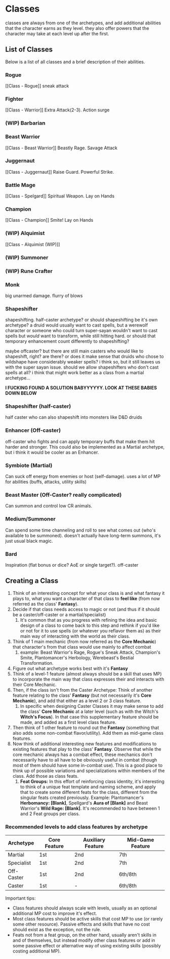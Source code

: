 # Classes
classes are always from one of the archetypes, and add additional abilities that the character earns as they level. they also offer powers that the character may take at each level up after the first.

## List of Classes
Below is a list of all classes and a brief description of their abilities.

### Rogue
[[Class - Rogue]]
sneak attack

### Fighter
[[Class - Warrior]]
Extra Attack(2-3). Action surge

### (WIP) Barbarian
### Beast Warrior
[[Class - Beast Warrior]]
Beastly Rage. Savage Attack

### Juggernaut
[[Class - Juggernaut]]
Raise Guard. Powerful Strike.

### Battle Mage
[[Class - Spelgard]]
Spiritual Weapon. Lay on Hands

### Champion
[[Class - Champion]]
Smite! Lay on Hands

### (WIP) Alquimist
[[Class - Alquimist (WIP)]]

### (WIP) Summoner
### (WIP) Rune Crafter

### Monk
big unarmed damage. flurry of blows

### Shapeshifter
shapeshifting. half-caster archetype? or should shapeshifting be it's own archetype? a druid would usually want to cast spells, but a werewolf character or someone who could turn super-sayan wouldn't want to cast spells but *would* want to transform, while still hitting hard. or should that temporary enhancement count differently to shapeshifting?

maybe offcaster? but there are still main casters who would like to shapeshift, right? are there? or does it make sense that druids who chose to wildshape have considerably weaker spells? i think so, but it still leaves us with the super sayan issue. should we allow shapeshifters who don't cast spells at all? i think that might work better as a class from a martial archetype...

**I FUCKING FOUND A SOLUTION BABYYYYYY. LOOK AT THESE BABIES DOWN BELOW**

### Shapeshifter (half-caster)
half caster who can also shapeshift into monsters like D&D druids

### Enhancer (Off-caster)
off-caster who fights and can apply temporary buffs that make them hit harder and stronger. This could also be implemented as a Martial archetype, but i think it would be cooler as an Enhancer.

### Symbiote (Martial)
Can suck off energy from enemies or host (self-damage). uses a lot of MP for abilities (buffs, attacks, utility skills)

### Beast Master (Off-Caster? really complicated)
Can summon and control low CR animals.

### Medium/Summoner
Can spend some time channeling and roll to see what comes out (who's available to be summoned). doesn't actually have long-term summons, it's just usual black magic.

### Bard
Inspiration (flat bonus or dice? AoE or single target?). off-caster

## Creating a Class
1. Think of an interesting concept for what your class is and what fantasy it plays to, what you want a character of that class to **feel like** (from now referred as the class' **Fantasy**).
2. Decide if that class needs access to magic or not (and thus if it should be a caster/off-caster or a martial/specialist)
	1. It's common that as you progress with refining the idea and basic design of a class to come back to this step and rethink if you'd like or not for it to use spells (or whatever you reflavor them as) as their main way of interacting with the world as their class.
3. Think of 1 main mechanic (from now referred as the **Core Mechanic**) that character's from that class would use mainly to affect combat
	1. example: Beast Warrior's Rage, Rogue's Sneak Attack, Champion's Smite, Plantomancer's Herbology, Werebeast's Bestial Transformation.
4. Figure out what archetype works best with it's **Fantasy**
5. Think of a level-1 feature (almost always should be a skill that uses MP) to incorporate the main way that class expresses their and interacts with their Core Mechanic.
6. Then, if the class isn't from the Caster Archetype: Think of another feature relating to the class' **Fantasy** (but not necessarily it's **Core Mechanic**), and add that either as a level 2 or 3 class feature.
	1. In specific when designing Caster Classes it may make sense to add the class' **Core Mechanic** at a later level (such as with the Witch's **Witch's Focus**). In that case this supplementary feature should be made, and added as a first level class feature.
7. Then think of 1 other feature to round out the **Fantasy** (something that also adds some non-combat flavor/utility). Add them as mid-game class features.
8. Now think of additional interesting new features and modifications to existing features that play to the class' **Fantasy**. Observe that while the core mechanic always has a combat effect, these mechanics don't necessarily have to all have to be obviously useful in combat (though most of them should have some in-combat use). This is a good place to think up of possible variations and specializations within members of the class. Add those as class feats.
	1. **Feat Groups:** In this effort of reinforcing class identity, it's interesting to think of a unique feat template and naming scheme, and apply that to create some different feats for the class, different from the singular feats created previously. Example: Plantomancer's **Herbomancy: \[Blank\]**, Spellgard's **Aura of \[Blank\]** and Beast Warrior's **Wild Rage: \[Blank\]**. It's recommended to have between 1 and 2 Feat groups per class.

### Recommended levels to add class features by archetype
| Archetype  | Core Feature | Auxiliary Feature | Mid-Game Feature |
| ---------- | ------------ | ----------------- | ---------------- |
| Martial    | 1st          | 2nd               | 7th              |
| Specialist | 1st          | 2nd               | 7th              |
| Off-Caster | 1st          | 2nd               | 6th/8th          |
| Caster     | 1st          | -                 | 6th/8th          | 

Important tips:
- Class features should always scale with levels, usually as an optional additional MP cost to improve it's effect.
- Most class features should be active skills that cost MP to use (or rarely some other resource). Passive effects and skills that have no cost should exist as the exception, not the rule.
- Feats not from a feat group, on the other hand, usually aren't skills in and of themselves, but instead modify other class features or add in some passive effect or alternative way of using existing skills (possibly costing additional MP).


